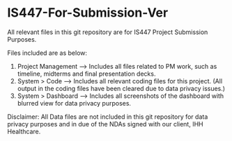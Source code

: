 # IS447-For-Submission-Ver

All relevant files in this git repository are for IS447 Project Submission Purposes. 

Files included are as below:

1. Project Management --> Includes all files related to PM work, such as timeline, midterms and final presentation decks. 
2. System > Code --> Includes all relevant coding files for this project. (All output in the coding files have been cleared due to data privacy issues.)
3. System > Dashboard --> Includes all screenshots of the dashboard with blurred view for data privacy purposes. 

Disclaimer: All Data files are not included in this git repository for data privacy purposes and in due of the NDAs signed with our client, IHH Healthcare. 
